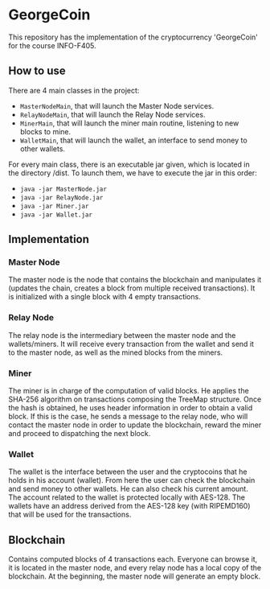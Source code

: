 # GeorgeCoin

This repository has the implementation of the cryptocurrency 'GeorgeCoin' for the course INFO-F405.

## How to use

There are 4 main classes in the project:
  - `MasterNodeMain`, that will launch the Master Node services.
  - `RelayNodeMain`, that will launch the Relay Node services.
  - `MinerMain`, that will launch the miner main routine, listening to new blocks to mine.
  - `WalletMain`, that will launch the wallet, an interface to send money to other wallets.

For every main class, there is an executable jar given, which is located in the directory /dist. To launch them, we have to execute the jar in this order:
  - `java -jar MasterNode.jar`
  - `java -jar RelayNode.jar`
  - `java -jar Miner.jar`
  - `java -jar Wallet.jar`

## Implementation

### Master Node
  The master node is the node that contains the blockchain and manipulates it (updates the chain,
  creates a block from multiple received transactions). It is initialized with a single block with
  4 empty transactions.

### Relay Node
  The relay node is the intermediary between the master node and the wallets/miners. It will receive every
  transaction from the wallet and send it to the master node, as well as the mined blocks from the miners.


### Miner
  The miner is in charge of the computation of valid blocks. He applies the SHA-256 algorithm on transactions
  composing the TreeMap structure. Once the hash is obtained, he uses header information in order to obtain a 
  valid block. If this is the case, he sends a message to the relay node, who will contact the master node in 
  order to update the blockchain, reward the miner and proceed to dispatching the next block.


### Wallet
  The wallet is the interface between the user and the cryptocoins that he holds in his account (wallet). From here the user can check the blockchain and send money to other wallets. He can also check his current amount. The account related to the wallet is protected locally with AES-128. The wallets have an address derived from the AES-128 key (with RIPEMD160) that will be used for the transactions.


## Blockchain
  Contains computed blocks of 4 transactions each. Everyone can browse it, it is located in the master node, and every relay node has a local copy of the blockchain. At the beginning, the master node will generate an empty block. 
